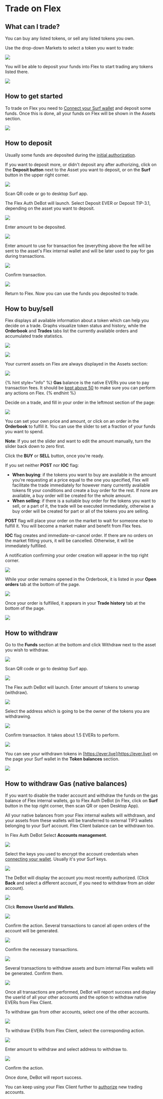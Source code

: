 # Trade on Flex

## What can I trade?

You can buy any listed tokens, or sell any listed tokens you own.

Use the drop-down Markets to select a token you want to trade:

![](<../.gitbook/assets/Screenshot from 2022-03-29 12-02-48.png>)

You will be able to deposit your funds into Flex to start trading any tokens listed there.

![](../.gitbook/assets/030.png)

## How to get started

To trade on Flex you need to [Connect your Surf wallet](connect-your-wallet.md) and deposit some funds. Once this is done, all your funds on Flex will be shown in the Assets section.

![](../.gitbook/assets/032.png)

## How to deposit

Usually some funds are deposited during the [initial authorization](connect-your-wallet.md).

If you want to deposit more, or didn't deposit any after authorizing, click on the **Deposit button** next to the Asset you want to deposit, or on the **Surf** button in the upper right corner.

![](../.gitbook/assets/002.png)

Scan QR code or go to desktop Surf app.

The Flex Auth DeBot will launch. Select Deposit EVER or Deposit TIP-3.1, depending on the asset you want to deposit.

![](../.gitbook/assets/011.jpg)

Enter amount to be deposited.

![](../.gitbook/assets/008.jpg)

Enter amount to use for transaction fee (everything above the fee will be sent to the asset's Flex internal wallet and will be later used to pay for gas during transactions.

![](../.gitbook/assets/009.jpg)

Confirm transaction.

![](../.gitbook/assets/010.jpg)

Return to Flex. Now you can use the funds you deposited to trade.

## How to buy/sell

Flex displays all available information about a token which can help you decide on a trade. Graphs visualize token status and history, while the **Orderbook** and **Trades** tabs list the currently available orders and accumulated trade statistics.

![](../.gitbook/assets/22.png)

![](../.gitbook/assets/23.png)

Your current assets on Flex are always displayed in the Assets section:

![](../.gitbook/assets/034.png)

{% hint style="info" %}
**Gas** balance is the native EVERs you use to pay transaction fees. It should be [kept above 50](keep-up-gas-balance.md) to make sure you can perform any actions on Flex.
{% endhint %}

Decide on a trade, and fill in your order in the leftmost section of the page:

![](../.gitbook/assets/033.png)

You can set your own price and amount, or click on an order in the **Orderbook** to fulfill it. You can use the slider to set a fraction of your funds you want to spend.

**Note**: If you set the slider and want to edit the amount manually, turn the slider back down to zero first.

Click the **BUY** or **SELL** button, once you're ready.&#x20;

If you set neither **POST** nor **IOC** flag:

* **When buying**: if the tokens you want to buy are available in the amount you're requesting at a price equal to the one you specified, Flex will facilitate the trade immediately for however many currently available tokens fit your conditions and create a buy order for the rest. If none are available, a buy order will be created for the whole amount.
* **When selling**: if there is a suitable buy order for the tokens you want to sell, or a part of it, the trade will be executed immediately, otherwise a buy order will be created for part or all of the tokens you are selling.

**POST** flag will place your order on the market to wait for someone else to fulfill it. You will become a market maker and benefit from Flex fees.

**IOC** flag creates and immediate-or-cancel order. If there are no orders on the market fitting yours, it will be cancelled. Otherwise, it will be immediately fulfilled.

A notification confirming your order creation will appear in the top right corner.

![](../.gitbook/assets/019.png)

While your order remains opened in the Orderbook, it is listed in your **Open orders** tab at the bottom of the page.

![](../.gitbook/assets/020.png)

Once your order is fulfilled, it appears in your **Trade history** tab at the bottom of the page.

![](../.gitbook/assets/021.png)

## How to withdraw

Go to the **Funds** section at the bottom and click Withdraw next to the asset you wish to withdraw.

![](../.gitbook/assets/038.png)

Scan QR code or go to desktop Surf app.

![](../.gitbook/assets/002.png)

The Flex auth DeBot will launch. Enter amount of tokens to unwrap (withdraw).

![](../.gitbook/assets/024.jpg)

Select the address which is going to be the owner of the tokens you are withdrawing.&#x20;

![](../.gitbook/assets/025.jpg)

Confirm transaction. It takes about 1.5 EVERs to perform.

![](../.gitbook/assets/026.jpg)

You can see your withdrawn tokens in [https://ever.live](https://ever.live) on the page your Surf wallet in the **Token balances** section.

![](../.gitbook/assets/027.png)

## How to withdraw Gas (native balances)

If you want to disable the trader account and withdraw the funds on the gas balance of Flex internal wallets, go to Flex Auth DeBot (in Flex, click on **Surf** button in the top right corner, then scan QR or open Desktop App).

All your native balances from your Flex internal wallets will withdrawn, and your assets from these wallets will be transferred to external TIP3 wallets belonging to your Surf account. Flex Client balance can be withdrawn too.

In Flex Auth DeBot Select **Accounts management**.

![](../.gitbook/assets/039.png)

Select the keys you used to encrypt the account credentials when [connecting your wallet](connect-your-wallet.md). Usually it's your Surf keys.

![](../.gitbook/assets/040.png)

The DeBot will display the account you most recently authorized. (Click **Back** and select a different account, if you need to withdraw from an older account).

![](../.gitbook/assets/041.png)

Click **Remove UserId and Wallets**.

![](../.gitbook/assets/043.png)

Confirm the action. Several transactions to cancel all open orders of the account will be generated.

![](../.gitbook/assets/044.png)

Confirm the necessary transactions.

![](../.gitbook/assets/045.png)

Several transactions to withdraw assets and burn internal Flex wallets will be generated. Confirm them.

![](../.gitbook/assets/046.png)

Once all transactions are performed, DeBot will report success and display the userId of all your other accounts and the option to withdraw native EVERs from Flex Client.

To withdraw gas from other accounts, select one of the other accounts.

![](../.gitbook/assets/047.png)

To withdraw EVERs from Flex Client, select the corresponding action.

![](../.gitbook/assets/048.png)

Enter amount to withdraw and select address to withdraw to.

![](../.gitbook/assets/049.png)

Confirm the action.

Once done, DeBot will report success.

You can keep using your Flex Client further to [authorize](connect-your-wallet.md) new trading accounts.
